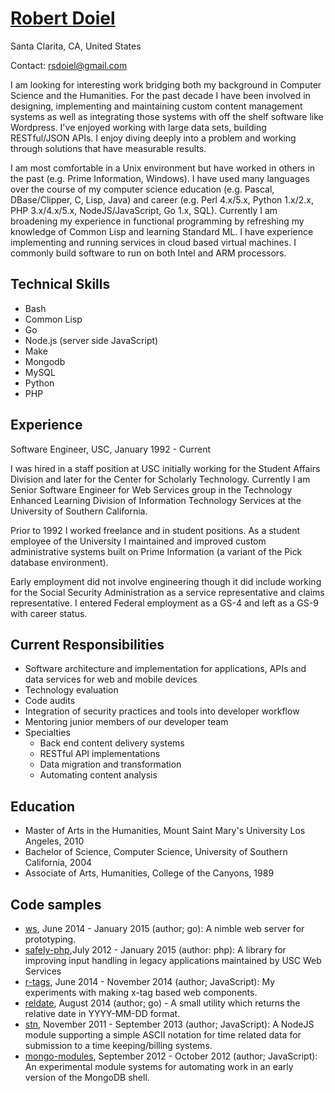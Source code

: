 # [Robert Doiel](http://rsdoiel.github.io/cv.html)

Santa Clarita, CA, United States

Contact: rsdoiel@gmail.com

I am looking for interesting work bridging both my background in Computer Science and the Humanities. For the past decade I have been involved in designing, implementing and maintaining custom content management systems as well as integrating those systems with off the shelf software like Wordpress. I've enjoyed working with large data sets, building RESTful/JSON APIs.  I enjoy diving deeply into a problem and working through solutions that have measurable results.  

I am most comfortable in a Unix environment but have worked in others in the past (e.g. Prime Information, Windows). I have used many languages over the course of my computer science education (e.g. Pascal, DBase/Clipper, C, Lisp, Java) and career (e.g. Perl 4.x/5.x, Python 1.x/2.x, PHP 3.x/4.x/5.x, NodeJS/JavaScript, Go 1.x, SQL). Currently I am broadening my experience in functional programming by refreshing my knowledge of Common Lisp and learning Standard ML. I have experience implementing and running services in cloud based virtual machines. I commonly build software to run on both Intel and ARM processors.

## Technical Skills

+ Bash
+ Common Lisp
+ Go
+ Node.js (server side JavaScript)
+ Make
+ Mongodb
+ MySQL
+ Python
+ PHP

## Experience

Software Engineer, USC, January 1992 - Current

I was hired in a staff position at USC initially working for the Student Affairs Division and later for the Center for Scholarly Technology. Currently I am Senior Software Engineer for Web Services group in the Technology Enhanced Learning Division of Information Technology Services at the University of Southern California.

Prior to 1992 I worked freelance and in student positions. As a student employee of the University I maintained and improved custom administrative systems built on Prime Information (a variant of the Pick database environment).

Early employment did not involve engineering though it did include working for the Social Security Administration as a service representative and claims representative. I entered Federal employment as a GS-4 and left as a GS-9 with career status.

## Current Responsibilities

+ Software architecture and implementation for applications, APIs and data services for web and mobile devices
+ Technology evaluation
+ Code audits
+ Integration of security practices and tools into developer workflow
+ Mentoring junior members of our developer team
+ Specialties
    + Back end content delivery systems
    + RESTful API implementations
    + Data migration and transformation
    + Automating content analysis

## Education

+ Master of Arts in the Humanities, Mount Saint Mary's University Los Angeles, 2010
+ Bachelor of Science, Computer Science, University of Southern California, 2004
+ Associate of Arts, Humanities, College of the Canyons, 1989

## Code samples

+ [ws](https://github.com/rsdoiel/ws), June 2014 - January 2015 (author; go):  A nimble web server for  prototyping.
+ [safely-php](https://github.com/uscwebservices/safely-php),July 2012 - January 2015 (author: php): A library for improving input handling in legacy applications maintained by USC Web Services
+ [r-tags](https://github.com/rsdoiel/r-tags), June 2014 - November 2014 (author; JavaScript): My experiments with making x-tag based web components.
+ [reldate](https://github.com/rsdoiel/reldate), August 2014 (author; go) - A small utility which returns the relative date in YYYY-MM-DD format.
+ [stn](https://github.com/rsdoiel/stn), November 2011 - September 2013 (author; JavaScript):  A NodeJS module supporting a simple ASCII notation for time related data for submission to a time keeping/billing systems.
+ [mongo-modules](https://github.com/rsdoiel/mongo-modules), September 2012 - October 2012 (author; JavaScript): An experimental module systems for automating work in an early version of the MongoDB shell.
